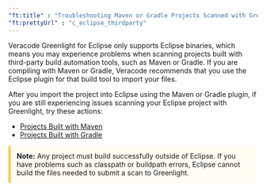 ```yaml
---
"ft:title" : "Troubleshooting Maven or Gradle Projects Scanned with Greenlight for Eclipse"
"ft:prettyUrl" : "c_eclipse_thirdparty"
---
```

Veracode Greenlight for Eclipse only supports Eclipse binaries, which means you may experience problems when scanning projects built with third-party build automation tools, such as Maven or Gradle. If you are compiling with Maven or Gradle, Veracode recommends that you use the Eclipse plugin for that build tool to import your files. 

After you import the project into Eclipse using the Maven or Gradle plugin, if you are still experiencing issues scanning your Eclipse project with Greenlight, try these actions:

- [Projects Built with Maven](https://docs.veracode.com/r/Troubleshooting_Eclipse_Project_Scans_Built_with_Maven)
- [Projects Built with Gradle](https://docs.veracode.com/r/Troubleshooting_Eclipse_Project_Scans_Built_with_Gradle)

<p style="background-color:#FFFCF3; padding: 12px; border-left: 5px solid #F7CD55;">
<b>Note:</b> Any project must build successfully outside of Eclipse. If you have problems such as classpath or buildpath errors, Eclipse cannot build the files needed to submit a scan to Greenlight.</p>